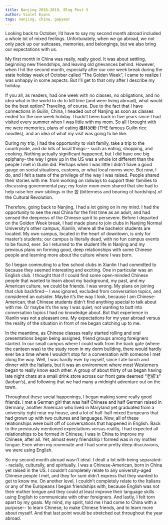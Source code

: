 ```yaml
---
title: Nanjing 2018-2019, Blog Post 3
author: Violet Evans
tags: nanjing, china, gapyear
---
```


Looking back to October, I’d have to say my second month abroad included a whole lot of mixed feelings. Unfortunately, when we go abroad, we not only pack up our suitcases, memories, and belongings, but we also bring our expectations with us.

My first month in China was really, really good. It was about settling, beginning new friendships, and leaving old grievances behind. However, when I hit the second month, especially after our one week break during the state holiday week of October called “The Golden Week”, I came to realize I was unhappy in some aspects. But I’ll get to that only after I describe my holiday.

If you all, as readers, had one week with no classes, no obligations, and no idea what in the world to do to kill time (and were living abroad), what would be the best option? Traveling, of course. Due to the fact that I have connections in Guilin, China, I headed out of Nanjing as soon as classes ended for the one week holiday. I hadn’t been back in five years since I had visited every summer when I was little with my mom. So all I brought with me were memories, plans of eating 桂林米粉 (THE famous Guilin rice noodles), and an idea of what my visit was going to be like.

During my trip, I had the opportunity to visit family, take a trip to the countryside, and do lots of local things-- such as eating, shopping, and cooking. Nothing actually significant happened, but I did have one big epiphany- the way I grew up in the US was a whole lot different than the people I met in Guilin did. Perhaps when I was little I didn’t have a good gauge on social situations, customs, or what local norms were. But now, I do, and I felt a taste of the privilege of the way I was raised. People shared their stories with me: from working on railways to support their families to discussing governmental pay; my foster mom even shared that she had to help raise her own siblings in the 苦 (bitterness and bearing of hardships) of the Cultural Revolution. 

Therefore, going back to Nanjing, I had a lot going on in my mind. I had the opportunity to see the real China for the first time as an adult, and had sensed the deepness of the Chinese spirit to persevere. Before I departed on the Golden Week break, I had made plans to join clubs in Nanjing Normal University’s other campus, Xianlin, where all the bachelor students are located. My own campus, located in the heart of downtown, is only for master’s students; our campus is literally dead, with no fun campus events to be found, ever. So I returned to the student life in Nanjing and my previous plans on forming good, deep relationships with some Chinese people and learning more about the culture where I was born.

So I began commuting to a few school clubs in Xianlin I had committed to because they seemed interesting and exciting. One in particular was an English club. I thought that if I could find some open-minded Chinese people that wanted to learn about my background, my past, and my American culture, we could be friends. I was wrong. My plans on joining that club backfired-- I was ignored, excluded from conversation topics, and considered an outsider. Maybe it’s the way I look, because I am Chinese-American, that Chinese students didn't find anything special to talk about with me. Or maybe it’s the way I was quiet, not wanting to butt into conversation topics I had no knowledge about. But that experience in Xianlin was not a pleasant one. My expectations for my year abroad versus the reality of the situation in front of me began catching up to me.

In the meantime, as Chinese classes really started rolling and oral presentations began being assigned, friend groups among foreigners started. In our small campus where I could walk from the back gate (where the canteen was) to the study room in my dorm building, there would hardly ever be a time where I wouldn’t stop for a conversation with someone I met along the way. Well, I was hardly ever by myself, since I ate lunch and dinner with the Italians, but it was an environment where most Westerners began to really know each other. A group of about thirty of us began having late night chats at a small drink store across our front gate deemed “老板’s” (laoban’s), and following that we had many a midnight adventure out on the town.

Throughout these social happenings, I began making some really good friends. I met a German girl that was half Chinese and half German raised in Germany, another American who lived in Maryland yet graduated from a university right near my house, and a lot of half-half mixed Europeans that had grown up with two cultures and languages. Now, all of these relationships were built off of conversations that happened in English. Back to the previously mentioned expectations versus reality, I had expected all relationships to be formed in Chinese; I was in China to improve my Chinese, after all. Yet, almost every friendship I formed was in my mother tongue. Even when my roommate and I had some pretty deep discussions, we were using English. 

So my second month abroad wasn’t ideal. I dealt a lot with being separated-- racially, culturally, and spiritually. I was a Chinese-American, born in China yet raised in the US. I couldn’t completely relate to any university-aged Chinese people I met, and they for sure didn’t express that they wanted to get to know me. On another level, I couldn’t completely relate to the Italians or any of the Europeans I began friendships with, because English was not their mother tongue and they could at least improve their language skills using English to communicate with other foreigners. And lastly, I felt torn apart by my goals. My mind, my spirit, told me I had come to China with a purpose-- to learn Chinese, to make Chinese friends, and to learn more about myself. And that last point would be stretched out throughout the year abroad.